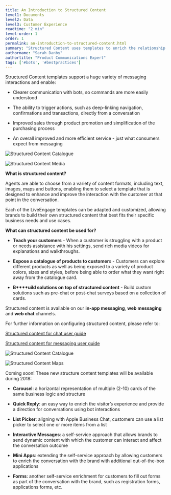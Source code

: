 ```yaml
---
title: An Introduction to Structured Content
level1: Documents
level2: Data
level3: Customer Experience
readtime: "2 min"
level-order: 1
order: 1
permalink: an-introduction-to-structured-content.html
summary: "Structured Content uses templates to enrich the relationship between the brand and the customer, turning a simple app interaction into a conversational user experience and business connection."
authorname: "Sarah Danby"
authortitle: "Product Communications Expert"
tags: ['#bots', '#bestpractices']
---
```



Structured Content templates support a huge variety of messaging interactions and enable:

* Clearer communication with bots, so commands are more easily understood

* The ability to trigger actions, such as deep-linking navigation, confirmations and transactions, directly from a conversation

* Improved sales through product promotion and simplification of the purchasing process

* An overall improved and more efficient service - just what consumers expect from messaging

![Structured Content Catalogue](img/structuredcontentscreen1.png)      

![Structured Content Media](img/structuredcontentscreen2.png)

**What is structured content?**

Agents are able to choose from a variety of content formats, including text, images, maps and buttons, enabling them to select a template that is designed to enhance and improve the interaction with the customer at that point in the conversation.

Each of the LiveEngage templates can be adapted and customized, allowing brands to build their own structured content that best fits their specific business needs and use cases.

**What can structured content be used for?**

* **Teach your customers** - When a customer is struggling with a product or needs assistance with his settings, send rich media videos for explanations and walkthroughs.

* **Expose a catalogue of products to customer**s - Customers can explore different products as well as being exposed to a variety of product colors, sizes and styles, before being able to order what they want right away from the catalogue card.

* **B****uild solutions on top of structured content** - Build custom solutions such as pre-chat or post-chat surveys based on a collection of cards.

Structured content is available on our **in-app messaging**, **web messaging** and **web chat** channels.

For further information on configuring structured content, please refer to:

[Structured content for chat user guide](https://s3-eu-west-1.amazonaws.com/ce-sr/CA/User+guides/Structured+Content/Structured+Content+for+Chat)

[Structured content for messaging user guide](https://s3-eu-west-1.amazonaws.com/ce-sr/CA/User+guides/Structured+Content/Structured+Content+for+Messaging)

![Structured Content Catalogue](img/structuredcontentscreen3.png)   

![Structured Content Maps](img/structuredcontentscreen4.png)

Coming soon! These new structure content templates will be available during 2018:

* **Carousel**: a horizontal representation of multiple (2-10) cards of the same business logic and structure

* **Quick Reply**: an easy way to enrich the visitor’s experience and provide a direction for conversations using bot interactions

* **List Picker**: aligning with Apple Business Chat, customers can use a list picker to select one or more items from a list

* **Interactive Messages**: a self-service approach that allows brands to send dynamic content with which the customer can interact and affect the conversation outcome

* **Mini Apps**: extending the self-service approach by allowing customers to enrich the conversation with the brand with additional out-of-the-box applications

* **Forms**: another self-service enrichment for customers to fill out forms as part of the conversation with the brand, such as registration forms, applications forms, etc.
